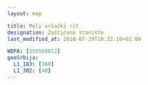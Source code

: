 ```yaml
---
layout: map

title: Mali vršački rit
designation: Zaštićeno stanište
last_modified_at: 2018-07-29T18:32:10+02:00

WDPA: [555560012]
geoSrbija:
  L1_183: [160]
  L1_302: [48]
---
```

